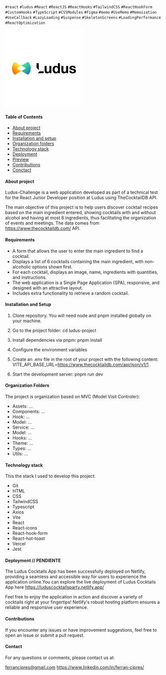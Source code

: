 `#react` `#ludus` `#React` `#ReactJS` `#ReactHooks` `#TailwindCSS` `#ReactHookForm` `#CustomHooks` `#TypeScript` `#CSSModules` `#Figma` `#memo` `#UseMemo` `#Memoization` `#UseCallback` `#LazyLoading` `#Suspense` `#SkeletonScreens` `#LoadingPerformance` `#ReactOptimization`

<div>
    <img src="/src/assets/img/logo.webp" alt="ludus-project" width="250">
</div>

#### Table of Contents

- [About project](#-about-project)
- [Requirements](#-requirements)
- [Installation and setup](#️-installation-and-setup)
- [Organization folders](#-organization-folders)
- [Technology stack](#-technology-stack)
- [Deployment](#-deployment)
- [Preview](#-preview)
- [Contributions](#-contributions)
- [Conctact](#-contact)

#### About project

Ludus-Challenge is a web application developed as part of a technical test for the React Junior Developer position at Ludus using TheCocktailDB API.

The main objective of this project is to help users discover cocktail recipes based on the main ingredient entered, showing cocktails with and without alcohol and having at most 6 ingredients, thus facilitating the organization of events and meetings. The data comes from https://www.thecocktaildb.com/ API.

#### Requirements

- A form that allows the user to enter the main ingredient to find a cocktail.
- Displays a list of 6 cocktails containing the main ingredient, with non-alcoholic options shown first.
- For each cocktail, displays an image, name, ingredients with quantities, and instructions.
- The web application is a Single Page Application (SPA), responsive, and designed with an attractive layout.
- Includes extra functionality to retrieve a random cocktail.

#### Installation and Setup

1. Clone repository. You will need node and pnpm installed globally on your machine.

2. Go to the project folder:
   cd ludus-project

3. Install dependencies via pnpm:
   pnpm install

4. Configure the environment variables

5. Create an .env file in the root of your project with the following content:
   VITE_API_BASE_URL=https://www.thecocktaildb.com/api/json/v1/1

6. Start the development server:
   pnpm run dev

#### Organization Folders

The project is organization based on MVC (Model Visit Controler):

- Assets: ...
- Components: ...
- Hook: ...
- Model: ...
- Service: ...
- Model: ...
- Hooks: ...
- Theme: ...
- Types: ...
- Utils: ...

#### Technology stack

This the stack I used to develop this project:

- Git
- HTML
- CSS
- TailwindCSS
- Typescript
- Axios
- Vite
- React
- React-icons
- React-hook-form
- React-hot-toast
- Vercel
- Jest

#### Deployment // PENDIENTE

The Ludus Cocktails App has been successfully deployed on Netlify, providing a seamless and accessible way for users to experience the application online.You can explore the live deployment of Ludus Cocktails App here https://luduscocktailsparty.netlify.app/

Feel free to enjoy the application in action and discover a variety of cocktails right at your fingertips! Netlify's robust hosting platform ensures a reliable and responsive user experience.

#### Contributions

If you encounter any issues or have improvement suggestions, feel free to open an issue or submit a pull request.

#### Contact

For any questions or comments, please contact us at:

ferrancipres@gmail.com
https://www.linkedin.com/in/ferran-cipres/
